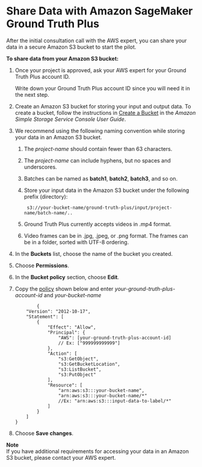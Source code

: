 # Share Data with Amazon SageMaker Ground Truth Plus<a name="gtp-share-data"></a>

After the initial consultation call with the AWS expert, you can share your data in a secure Amazon S3 bucket to start the pilot\.

**To share data from your Amazon S3 bucket:**

1. Once your project is approved, ask your AWS expert for your Ground Truth Plus account ID\.

   Write down your Ground Truth Plus account ID since you will need it in the next step\.

1. Create an Amazon S3 bucket for storing your input and output data\. To create a bucket, follow the instructions in [Create a Bucket](https://docs.aws.amazon.com/AmazonS3/latest/user-guide/create-bucket.html) in the *Amazon Simple Storage Service Console User Guide*\. 

1. We recommend using the following naming convention while storing your data in an Amazon S3 bucket\.

   1. The *project\-name* should contain fewer than 63 characters\.

   1. The *project\-name* can include hyphens, but no spaces and underscores\.

   1. Batches can be named as **batch1**, **batch2**, **batch3**, and so on\.

   1. Store your input data in the Amazon S3 bucket under the following prefix \(directory\):

      ```
       s3://your-bucket-name/ground-truth-plus/input/project-name/batch-name/..
      ```

   1. Ground Truth Plus currently accepts videos in \.mp4 format\.

   1. Video frames can be in \.jpg, \.jpeg, or \.png format\. The frames can be in a folder, sorted with UTF\-8 ordering\.

1. In the **Buckets** list, choose the name of the bucket you created\.

1. Choose **Permissions**\.

1. In the **Bucket policy** section, choose **Edit**\.

1. Copy the [policy](https://docs.aws.amazon.com/config/latest/developerguide/s3-bucket-policy.html) shown below and enter *your\-ground\-truth\-plus\-account\-id* and *your\-bucket\-name*

   ```
           {
       "Version": "2012-10-17",
       "Statement": [
           {
               "Effect": "Allow",
               "Principal": {
                   "AWS": [your-ground-truth-plus-account-id]
                   // Ex: ["999999999999"]
               },
               "Action": [
                   "s3:GetObject",
                   "s3:GetBucketLocation",
                   "s3:ListBucket",
                   "s3:PutObject"
               ],
               "Resource": [
                   "arn:aws:s3:::your-bucket-name",
                   "arn:aws:s3:::your-bucket-name/*" 
                   //Ex: "arn:aws:s3:::input-data-to-label/*"
               ]
           }
       ]
   }
   ```

1. Choose **Save changes**\.

**Note**  
 If you have additional requirements for accessing your data in an Amazon S3 bucket, please contact your AWS expert\. 
